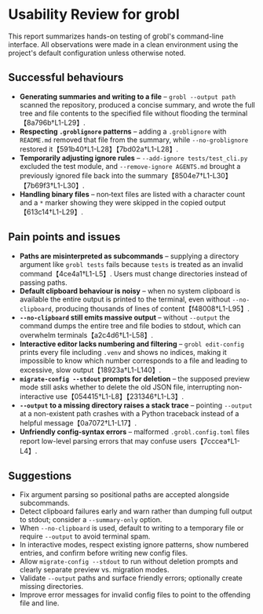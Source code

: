 # Usability Review for grobl

This report summarizes hands-on testing of grobl's command-line interface. All observations were made in a clean environment using the project's default configuration unless otherwise noted.

## Successful behaviours

- **Generating summaries and writing to a file** – `grobl --output path` scanned the repository, produced a concise summary, and wrote the full tree and file contents to the specified file without flooding the terminal【8a796b†L1-L29】.
- **Respecting `.groblignore` patterns** – adding a `.groblignore` with `README.md` removed that file from the summary, while `--no-groblignore` restored it【591b40†L1-L28】【7bd02a†L1-L28】.
- **Temporarily adjusting ignore rules** – `--add-ignore tests/test_cli.py` excluded the test module, and `--remove-ignore AGENTS.md` brought a previously ignored file back into the summary【8504e7†L1-L30】【7b69f3†L1-L30】.
- **Handling binary files** – non‑text files are listed with a character count and a `*` marker showing they were skipped in the copied output【613c14†L1-L29】.

## Pain points and issues

- **Paths are misinterpreted as subcommands** – supplying a directory argument like `grobl tests` fails because `tests` is treated as an invalid command【4ce4a1†L1-L5】. Users must change directories instead of passing paths.
- **Default clipboard behaviour is noisy** – when no system clipboard is available the entire output is printed to the terminal, even without `--no-clipboard`, producing thousands of lines of content【f48008†L1-L95】.
- **`--no-clipboard` still emits massive output** – without `--output` the command dumps the entire tree and file bodies to stdout, which can overwhelm terminals【a2c4d6†L1-L58】.
- **Interactive editor lacks numbering and filtering** – `grobl edit-config` prints every file including `.venv` and shows no indices, making it impossible to know which number corresponds to a file and leading to excessive, slow output【18923a†L1-L140】.
- **`migrate-config --stdout` prompts for deletion** – the supposed preview mode still asks whether to delete the old JSON file, interrupting non-interactive use【054415†L1-L8】【231346†L1-L3】.
- **`--output` to a missing directory raises a stack trace** – pointing `--output` at a non-existent path crashes with a Python traceback instead of a helpful message【0a7072†L1-L17】.
- **Unfriendly config‑syntax errors** – malformed `.grobl.config.toml` files report low-level parsing errors that may confuse users【7cccea†L1-L4】.

## Suggestions

- Fix argument parsing so positional paths are accepted alongside subcommands.
- Detect clipboard failures early and warn rather than dumping full output to stdout; consider a `--summary-only` option.
- When `--no-clipboard` is used, default to writing to a temporary file or require `--output` to avoid terminal spam.
- In interactive modes, respect existing ignore patterns, show numbered entries, and confirm before writing new config files.
- Allow `migrate-config --stdout` to run without deletion prompts and clearly separate preview vs. migration modes.
- Validate `--output` paths and surface friendly errors; optionally create missing directories.
- Improve error messages for invalid config files to point to the offending file and line.

